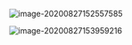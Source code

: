 ![image-20200827152557585](/Users/dingyuanjie/Documents/study/github/woodyprogram/img/image-20200827152557585.png)

![image-20200827153959216](/Users/dingyuanjie/Documents/study/github/woodyprogram/img/image-20200827153959216.png)


